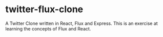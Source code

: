 # twitter-flux-clone
A Twitter Clone written in React, Flux and Express. This is an exercise at learning the concepts of Flux and React.
